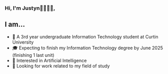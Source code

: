 ### Hi, I'm Justyn👋🧑🏾‍💻,
## I am...

- 📖 A 3rd year undergraduate Information Technology student at Curtin University
- 🎓 Expecting to finish my Information Technology degree by June 2025 (finishing 1 last unit)
- 🤔 Interested in Artificial Intelligence
- 👀 Looking for work related to my field of study
